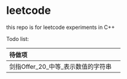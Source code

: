 # leetcode

this repo is for leetcode experiments in C++

Todo list:

| 待做项                    |  |
|:-----------------------|:-|
| 剑指Offer_20_中等_表示数值的字符串 |  |
